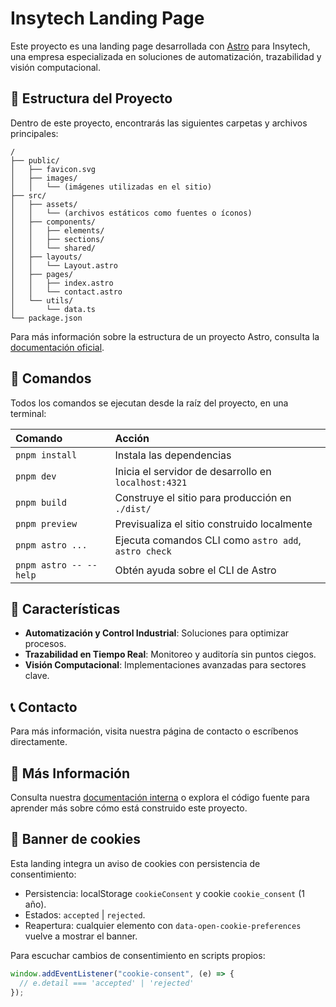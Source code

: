 # Insytech Landing Page

Este proyecto es una landing page desarrollada con [Astro](https://astro.build) para Insytech, una empresa especializada en soluciones de automatización, trazabilidad y visión computacional.

## 🚀 Estructura del Proyecto

Dentro de este proyecto, encontrarás las siguientes carpetas y archivos principales:

```text
/
├── public/
│   ├── favicon.svg
│   ├── images/
│   │   └── (imágenes utilizadas en el sitio)
├── src/
│   ├── assets/
│   │   └── (archivos estáticos como fuentes o íconos)
│   ├── components/
│   │   ├── elements/
│   │   ├── sections/
│   │   └── shared/
│   ├── layouts/
│   │   └── Layout.astro
│   ├── pages/
│   │   ├── index.astro
│   │   └── contact.astro
│   └── utils/
│       └── data.ts
└── package.json
```

Para más información sobre la estructura de un proyecto Astro, consulta la [documentación oficial](https://docs.astro.build/en/basics/project-structure/).

## 🧞 Comandos

Todos los comandos se ejecutan desde la raíz del proyecto, en una terminal:

| Comando                   | Acción                                           |
| :------------------------ | :----------------------------------------------- |
| `pnpm install`            | Instala las dependencias                         |
| `pnpm dev`                | Inicia el servidor de desarrollo en `localhost:4321` |
| `pnpm build`              | Construye el sitio para producción en `./dist/`  |
| `pnpm preview`            | Previsualiza el sitio construido localmente      |
| `pnpm astro ...`          | Ejecuta comandos CLI como `astro add`, `astro check` |
| `pnpm astro -- --help`    | Obtén ayuda sobre el CLI de Astro                |

## 🌟 Características

- **Automatización y Control Industrial**: Soluciones para optimizar procesos.
- **Trazabilidad en Tiempo Real**: Monitoreo y auditoría sin puntos ciegos.
- **Visión Computacional**: Implementaciones avanzadas para sectores clave.

## 📞 Contacto

Para más información, visita nuestra página de contacto o escríbenos directamente.

## 👀 Más Información

Consulta nuestra [documentación interna](#) o explora el código fuente para aprender más sobre cómo está construido este proyecto.

## 🔐 Banner de cookies

Esta landing integra un aviso de cookies con persistencia de consentimiento:

- Persistencia: localStorage `cookieConsent` y cookie `cookie_consent` (1 año).
- Estados: `accepted` | `rejected`.
- Reapertura: cualquier elemento con `data-open-cookie-preferences` vuelve a mostrar el banner.

Para escuchar cambios de consentimiento en scripts propios:
```js
window.addEventListener("cookie-consent", (e) => {
  // e.detail === 'accepted' | 'rejected'
});
```
